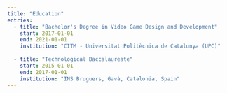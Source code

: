 ```yaml
---
title: "Education"
entries:
  - title: "Bachelor's Degree in Video Game Design and Development"
    start: 2017-01-01
    end: 2021-01-01
    institution: "CITM - Universitat Politècnica de Catalunya (UPC)"
  
  - title: "Technological Baccalaureate"
    start: 2015-01-01
    end: 2017-01-01
    institution: "INS Bruguers, Gavà, Catalonia, Spain"
---
```

